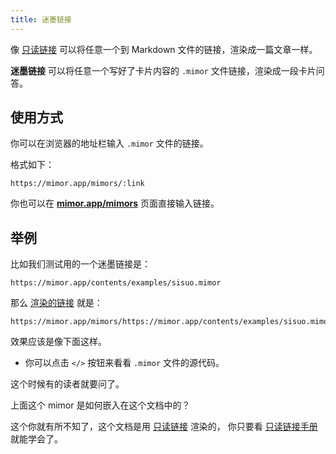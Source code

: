 ```yaml
---
title: 迷墨链接
---
```


像 [只读链接](https://readonly.link/manuals/https://readonly.link/contents/manual/zh.json/-/kinds-of-contents/article.md) 可以将任意一个到 Markdown 文件的链接，渲染成一篇文章一样。

**迷墨链接** 可以将任意一个写好了卡片内容的 `.mimor` 文件链接，渲染成一段卡片问答。

## 使用方式

你可以在浏览器的地址栏输入 `.mimor` 文件的链接。

格式如下：

```
https://mimor.app/mimors/:link
```

你也可以在 [**mimor.app/mimors**](https://mimor.app/mimors) 页面直接输入链接。

## 举例

比如我们测试用的一个迷墨链接是：

```
https://mimor.app/contents/examples/sisuo.mimor
```

那么 [渲染的链接](https://mimor.app/mimors/https://mimor.app/contents/examples/sisuo.mimor) 就是：

```
https://mimor.app/mimors/https://mimor.app/contents/examples/sisuo.mimor
```

效果应该是像下面这样。

- 你可以点击 `</>` 按钮来看看 `.mimor` 文件的源代码。

<mimorlink href="https://mimor.app/contents/examples/sisuo.mimor" />

这个时候有的读者就要问了。

上面这个 mimor 是如何嵌入在这个文档中的？

这个你就有所不知了，这个文档是用 [只读链接](https://readonly.link) 渲染的，
你只要看 [只读链接手册](https://readonly.link/manuals/https://readonly.link/contents/manual/zh.json) 就能学会了。
